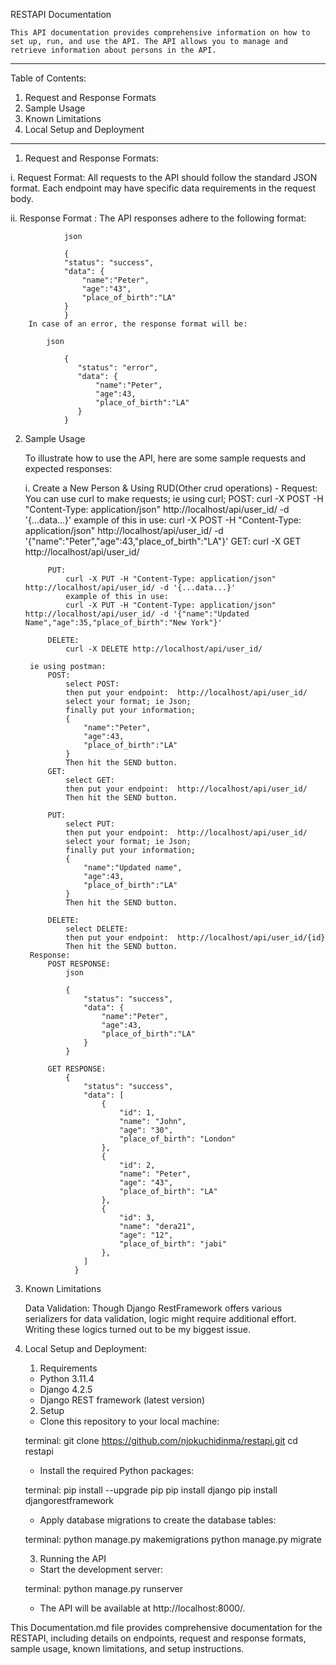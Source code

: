 RESTAPI Documentation

    This API documentation provides comprehensive information on how to set up, run, and use the API. The API allows you to manage and retrieve information about persons in the API.

--------------------------------------------------------------------------------  

Table of Contents:

1.   Request and Response Formats
2.   Sample Usage
3.   Known Limitations
4.   Local Setup and Deployment

-----------------------------------------------------------------------------------

1. Request and Response Formats:

  i.  Request Format:
        All requests to the API should follow the standard JSON format. Each endpoint may have specific data requirements in the request body.
        
   ii. Response Format :
        The API responses adhere to the following format:

                json

                {
                "status": "success",
                "data": { 
                    "name":"Peter",
                    "age":"43",
                    "place_of_birth":"LA"
                }
                }
        In case of an error, the response format will be:

            json

                {
                   "status": "error",
                   "data": {
                       "name":"Peter",
                       "age":43,
                       "place_of_birth":"LA"
                   }
                }
                

2. Sample Usage

    To illustrate how to use the API, here are some sample requests and expected responses:

   i.  Create a New Person & Using RUD(Other crud operations)
        - Request:
        You can use curl to make requests;
        ie using curl;
            POST:
                curl -X POST -H "Content-Type: application/json" http://localhost/api/user_id/ -d '{...data...}'
                example of this in use:
                curl -X POST -H "Content-Type: application/json" http://localhost/api/user_id/ -d '{"name":"Peter","age":43,"place_of_birth":"LA"}'
            GET:
                curl -X GET http://localhost/api/user_id/
            
            PUT:
                curl -X PUT -H "Content-Type: application/json" http://localhost/api/user_id/ -d '{...data...}' 
                example of this in use:
                curl -X PUT -H "Content-Type: application/json" http://localhost/api/user_id/ -d '{"name":"Updated Name","age":35,"place_of_birth":"New York"}'
            
            DELETE:
                curl -X DELETE http://localhost/api/user_id/
        
        ie using postman:
            POST:
                select POST:
                then put your endpoint:  http://localhost/api/user_id/
                select your format; ie Json;
                finally put your information;
                {
                    "name":"Peter",
                    "age":43,
                    "place_of_birth":"LA"
                }
                Then hit the SEND button.
            GET:
                select GET:
                then put your endpoint:  http://localhost/api/user_id/
                Then hit the SEND button.
            
            PUT:
                select PUT:
                then put your endpoint:  http://localhost/api/user_id/
                select your format; ie Json;
                finally put your information;
                {
                    "name":"Updated name",
                    "age":43,
                    "place_of_birth":"LA"
                }
                Then hit the SEND button.
            
            DELETE:
                select DELETE:
                then put your endpoint:  http://localhost/api/user_id/{id}
                Then hit the SEND button.
        Response:
            POST RESPONSE:
                json

                {
                    "status": "success",
                    "data": {
                        "name":"Peter",
                        "age":43,
                        "place_of_birth":"LA"
                    }
                }

            GET RESPONSE:
                {
                    "status": "success",
                    "data": [
                        {
                            "id": 1,
                            "name": "John",
                            "age": "30",
                            "place_of_birth": "London"
                        },
                        {
                            "id": 2,
                            "name": "Peter",
                            "age": "43",
                            "place_of_birth": "LA"
                        },
                        {
                            "id": 3,
                            "name": "dera21",
                            "age": "12",
                            "place_of_birth": "jabi"
                        },
                    ]
                  }

3.  Known Limitations

    Data Validation: 
        Though Django RestFramework offers various serializers for data validation, logic might require additional effort. Writing these logics turned out to be my biggest issue.

4.  Local Setup and Deployment:
    1. Requirements

    - Python 3.11.4
    - Django 4.2.5
    - Django REST framework (latest version)

    2. Setup

    - Clone this repository to your local machine:
    
    terminal:
        git clone https://github.com/njokuchidinma/restapi.git
        cd restapi

    - Install the required Python packages:

    terminal:
        pip install --upgrade pip
        pip install django
        pip install djangorestframework

    - Apply database migrations to create the database tables:

    terminal:
        python manage.py makemigrations
        python manage.py migrate


    3. Running the API

    - Start the development server:

    terminal:
        python manage.py runserver

    - The API will be available at http://localhost:8000/.



This Documentation.md file provides comprehensive documentation for the RESTAPI, including details on endpoints, request and response formats, sample usage, known limitations, and setup instructions.
